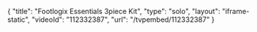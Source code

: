 {
    "title": "Footlogix Essentials 3piece Kit",
    "type": "solo",
    "layout": "iframe-static",
    "videoId": "112332387",
    "url": "\/tvpembed\/112332387"
}